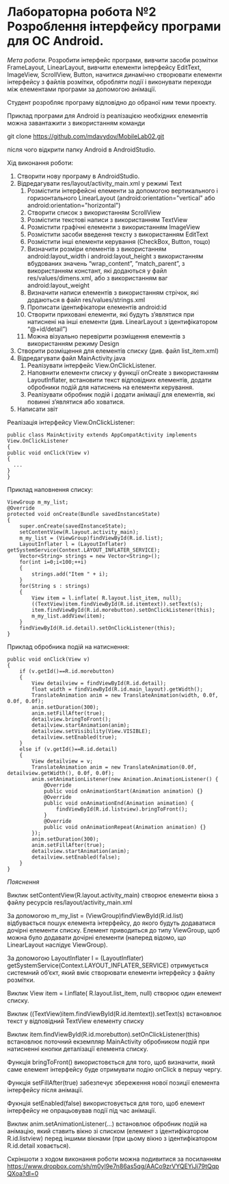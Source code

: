 # Лабораторна робота №2 Розроблення інтерфейсу програми для ОС Android.

*Мета роботи*. Розробити інтерфейс програми, вивчити засоби розмітки FrameLayout, LinearLayout, вивчити елементи інтерфейсу EditText, ImageView, ScrollView, Button, начитися динамічно створювати елементи інтерфейсу з файлів розмітки, обробляти події і виконувати переходи між елементами програми за допомогою анімації.

Студент розробляє програму відповідно до обраної ним теми проекту.

Приклад програми для Android із реалізацією необхідних елементів можна завантажити з використанням команди

git clone https://github.com/mdavydov/MobileLab02.git

після чого відкрити папку Android в AndroidStudio.

Хід виконання роботи:

1. Створити нову програму в AndroidStudio.
1. Відредагувати res/layout/activity_main.xml у режимі Text
    1. Розмістити інтерфейсні елементи за допомогою вертикального і горизонтального LinearLayout (android:orientation="vertical" або android:orientation="horizontal")
    1. Створити список з використанням ScrollView
    1. Розмістити текстові написи з використанням TextView
    1. Розмістити графічні елементи з використанням ImageView
    1. Розмістити засоби введення тексту з використанням EditText
    1. Розмістити інші елементи керування (CheckBox, Button, тощо)
    1. Визначити розміри елементів з використанням android:layout_width і android:layout_height з використанням вбудованих значень “wrap_content”, “match_parent”, з використанням констант, які додаються у файл res/values/dimens.xml, або з використанням ваг android:layout_weight
    1. Визначити написи елементів з використанням стрічок, які додаються в файл res/values/strings.xml
    1. Прописати ідентифікатори елементів android:id
    1. Створити приховані елементи, які будуть з’являтися при натиснені на інші елементи (див. LinearLayout з ідентифікатором “@+id/detail”)
    1. Можна візуально перевірити розміщення елементів з використанням режиму Design
1. Створити розміщення для елементів списку (див. файл list_item.xml)
1. Відредагувати файл MainActivity.java
    1. Реалізувати інтерфейс View.OnClickListener.
    1. Наповнити елементи списку у функції onCreate з використанням LayoutInflater, встановити текст відповідних елементів, додати обробники подій для натиcнень на елементи керування.
    1. Реалізувати обробник подій і додати анімації для елементів, які повинні з’являтися або ховатися.
1. Написати звіт 
 
Реалізація інтерфейсу View.OnClickListener:
  ```
public class MainActivity extends AppCompatActivity implements View.OnClickListener
{
  public void onClick(View v)
  {
    ...
  }
}
```

Приклад наповнення списку:
```
ViewGroup m_my_list;
@Override
protected void onCreate(Bundle savedInstanceState)
{
    super.onCreate(savedInstanceState);
    setContentView(R.layout.activity_main);
    m_my_list = (ViewGroup)findViewById(R.id.list);
    LayoutInflater l = (LayoutInflater) getSystemService(Context.LAYOUT_INFLATER_SERVICE);
    Vector<String> strings = new Vector<String>();
    for(int i=0;i<100;++i)
    {
        strings.add("Item " + i);
    }
    for(String s : strings)
    {
        View item = l.inflate( R.layout.list_item, null);
        ((TextView)item.findViewById(R.id.itemtext)).setText(s);
        item.findViewById(R.id.morebutton).setOnClickListener(this);
        m_my_list.addView(item);
    }
    findViewById(R.id.detail).setOnClickListener(this);
}
```
   
Приклад обробника подій на натиснення:
```
public void onClick(View v)
{
    if (v.getId()==R.id.morebutton)
    {
        View detailview = findViewById(R.id.detail);
        float width = findViewById(R.id.main_layout).getWidth();
        TranslateAnimation anim = new TranslateAnimation(width, 0.0f, 0.0f, 0.0f);
        anim.setDuration(300);
        anim.setFillAfter(true);
        detailview.bringToFront();
        detailview.startAnimation(anim);
        detailview.setVisibility(View.VISIBLE);
        detailview.setEnabled(true);
    }
    else if (v.getId()==R.id.detail)
    {
        View detailview = v;
        TranslateAnimation anim = new TranslateAnimation(0.0f, detailview.getWidth(), 0.0f, 0.0f);
        anim.setAnimationListener(new Animation.AnimationListener() {
            @Override
            public void onAnimationStart(Animation animation) {}
            @Override
            public void onAnimationEnd(Animation animation) {
                findViewById(R.id.listview).bringToFront();
            }
            @Override
            public void onAnimationRepeat(Animation animation) {}
        });
        anim.setDuration(300);
        anim.setFillAfter(true);
        detailview.startAnimation(anim);
        detailview.setEnabled(false);
    }
}
```



*Пояснення*

Виклик setContentView(R.layout.activity_main) створює елементи вікна з файлу ресурсів res/layout/activity_main.xml

За допомогою m_my_list = (ViewGroup)findViewById(R.id.list) відбувається пошук елемента інтерфейсу, до якого будуть додаватися дочірні елементи списку. Елемент приводиться до типу ViewGroup, щоб можна було додавати дочірні елементи (наперед відомо, що LinearLayout наслідує ViewGroup).

За допомогою LayoutInflater l = (LayoutInflater) getSystemService(Context.LAYOUT_INFLATER_SERVICE)
отримується системний об’єкт, який вміє створювати елементи інтерфейсу з файлу розмітки.

Виклик View item = l.inflate( R.layout.list_item, null) створює один елемент списку.

Виклик ((TextView)item.findViewById(R.id.itemtext)).setText(s) встановлює текст у відповідний TextView елементу списку

Виклик item.findViewById(R.id.morebutton).setOnClickListener(this) встановлює поточний екземпляр MainActivity обробником подій при натисненні кнопки деталізації елемента списку.

Функція bringToFront() використовється для того, щоб визначити, який саме елемент інтерфейсу буде отримувати подію onClick в першу чергу.

Функція setFillAfter(true) забезпечує збереження нової позиції елемента інтерфейсу після анімації.

Фукнція setEnabled(false) використовується для того, щоб  елемент інтерфейсу не опрацьовував події під час анімації.

Виклик anim.setAnimationListener(...) встановлює обробник подій на анімацію, який ставить вікно зі списком (елемент з ідентифікатором R.id.listview) перед іншими вікнами (при цьому вікно з ідентифікатором R.id.detail ховається).

Скріншоти з ходом виконання роботи можна подивитися за посиланням https://www.dropbox.com/sh/m0yl9e7n86as5qg/AACo9zrVYQEYiJi79tQqpQXoa?dl=0

